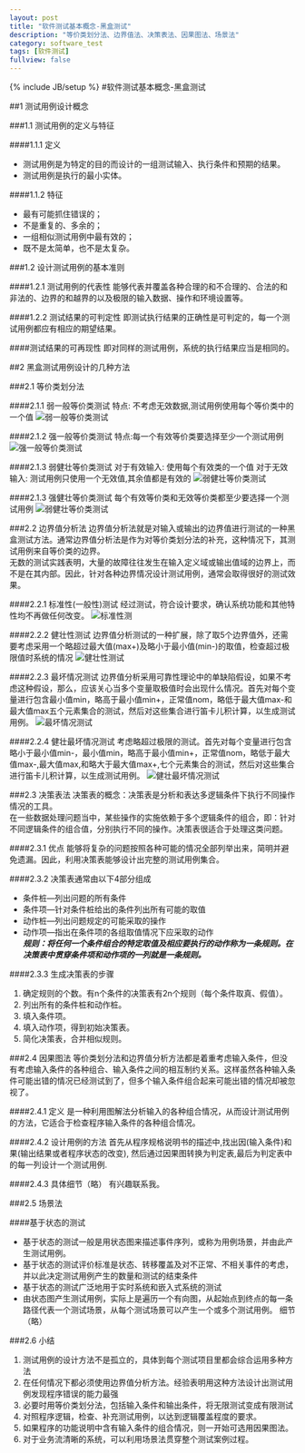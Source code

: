 ```yaml
---
layout: post
title: "软件测试基本概念-黑盒测试"
description: "等价类划分法、边界值法、决策表法、因果图法、场景法"
category: software_test
tags: [软件测试]
fullview: false
---
```


{% include JB/setup %}
#软件测试基本概念-黑盒测试

##1 测试用例设计概念

###1.1 测试用例的定义与特征

####1.1.1 定义
- 测试用例是为特定的目的而设计的一组测试输入、执行条件和预期的结果。
- 测试用例是执行的最小实体。 

####1.1.2 特征
- 最有可能抓住错误的；
- 不是重复的、多余的；
- 一组相似测试用例中最有效的；
- 既不是太简单，也不是太复杂。

###1.2 设计测试用例的基本准则

####1.2.1 测试用例的代表性
能够代表并覆盖各种合理的和不合理的、合法的和非法的、边界的和越界的以及极限的输入数据、操作和环境设置等。

####1.2.2 测试结果的可判定性
即测试执行结果的正确性是可判定的，每一个测试用例都应有相应的期望结果。

####测试结果的可再现性
即对同样的测试用例，系统的执行结果应当是相同的。


##2 黑盒测试用例设计的几种方法

###2.1 等价类划分法

####2.1.1 弱一般等价类测试
特点: 不考虑无效数据,测试用例使用每个等价类中的一个值
![弱一般等价类测试](http://xiangguo.qiniudn.com/img/posts/software_test/weakequal.png)

####2.1.2 强一般等价类测试
特点:每一个有效等价类要选择至少一个测试用例
![强一般等价类测试](http://xiangguo.qiniudn.com/img/posts/software_test/strongequal.png)

####2.1.3 弱健壮等价类测试
对于有效输入: 使用每个有效类的一个值
对于无效输入: 测试用例只使用一个无效值,其余值都是有效的
![弱健壮等价类测试](http://xiangguo.qiniudn.com/img/posts/software_test/weakrobust.png)

####2.1.3 强健壮等价类测试
每个有效等价类和无效等价类都至少要选择一个测试用例
![弱健壮等价类测试](http://xiangguo.qiniudn.com/img/posts/software_test/strongrobust.png)

###2.2 边界值分析法
边界值分析法就是对输入或输出的边界值进行测试的一种黑盒测试方法。通常边界值分析法是作为对等价类划分法的补充，这种情况下，其测试用例来自等价类的边界。    
无数的测试实践表明，大量的故障往往发生在输入定义域或输出值域的边界上，而不是在其内部。因此，针对各种边界情况设计测试用例，通常会取得很好的测试效果。

####2.2.1 标准性(一般性)测试
经过测试，符合设计要求，确认系统功能和其他特性均不再做任何改变。
![标准性测](http://xiangguo.qiniudn.com/img/posts/software_test/boundary.png)

####2.2.2 健壮性测试
边界值分析测试的一种扩展，除了取5个边界值外，还需要考虑采用一个略超过最大值(max+)及略小于最小值(min-)的取值，检查超过极限值时系统的情况
![健壮性测试](http://xiangguo.qiniudn.com/img/posts/software_test/robustboundary.png)

####2.2.3 最坏情况测试
边界值分析采用可靠性理论中的单缺陷假设，如果不考虑这种假设，那么，应该关心当多个变量取极值时会出现什么情况。首先对每个变量进行包含最小值min，略高于最小值min+，正常值nom，略低于最大值max-和最大值max五个元素集合的测试，然后对这些集合进行笛卡儿积计算，以生成测试用例。
![最坏情况测试](http://xiangguo.qiniudn.com/img/posts/software_test/wrost.png)

####2.2.4 健壮最坏情况测试
考虑略超过极限的测试。首先对每个变量进行包含略小于最小值min-，最小值min，略高于最小值min+，正常值nom，略低于最大值max-,最大值max,和略大于最大值max+,七个元素集合的测试，然后对这些集合进行笛卡儿积计算，以生成测试用例。
![健壮最坏情况测试](http://xiangguo.qiniudn.com/img/posts/software_test/strongwrost.png)

###2.3 决策表法
决策表的概念：决策表是分析和表达多逻辑条件下执行不同操作情况的工具。    
在一些数据处理问题当中，某些操作的实施依赖于多个逻辑条件的组合，即：针对不同逻辑条件的组合值，分别执行不同的操作。决策表很适合于处理这类问题。

####2.3.1 优点
能够将复杂的问题按照各种可能的情况全部列举出来，简明并避免遗漏。因此，利用决策表能够设计出完整的测试用例集合。

####2.3.2 决策表通常由以下4部分组成
- 条件桩—列出问题的所有条件
- 条件项—针对条件桩给出的条件列出所有可能的取值
- 动作桩—列出问题规定的可能采取的操作
- 动作项—指出在条件项的各组取值情况下应采取的动作    
***规则：将任何一个条件组合的特定取值及相应要执行的动作称为一条规则。在决策表中贯穿条件项和动作项的一列就是一条规则。***

####2.3.3 生成决策表的步骤
1. 确定规则的个数。有n个条件的决策表有2n个规则（每个条件取真、假值）。
2. 列出所有的条件桩和动作桩。
3. 填入条件项。
4. 填入动作项，得到初始决策表。
5. 简化决策表，合并相似规则。

###2.4 因果图法
等价类划分法和边界值分析方法都是着重考虑输入条件，但没有考虑输入条件的各种组合、输入条件之间的相互制约关系。这样虽然各种输入条件可能出错的情况已经测试到了，但多个输入条件组合起来可能出错的情况却被忽视了。

####2.4.1 定义
是一种利用图解法分析输入的各种组合情况，从而设计测试用例的方法，它适合于检查程序输入条件的各种组合情况。

####2.4.2 设计用例的方法
首先从程序规格说明书的描述中,找出因(输入条件)和果(输出结果或者程序状态的改变),
然后通过因果图转换为判定表,最后为判定表中的每一列设计一个测试用例.

####2.4.3 具体细节（略）
有兴趣联系我。

###2.5 场景法

####基于状态的测试
- 基于状态的测试一般是用状态图来描述事件序列，或称为用例场景，并由此产生测试用例。
- 基于状态的测试评价标准是状态、转移覆盖及对不正常、不相关事件的考虑，并以此决定测试用例产生的数量和测试的结束条件
- 基于状态的测试广泛地用于实时系统和嵌入式系统的测试
- 由状态图产生测试用例，实际上是遍历一个有向图，从起始点到终点的每一条路径代表一个测试场景，从每个测试场景可以产生一个或多个测试用例。
细节（略）

###2.6 小结
1. 测试用例的设计方法不是孤立的，具体到每个测试项目里都会综合运用多种方法
2. 在任何情况下都必须使用边界值分析方法。经验表明用这种方法设计出测试用例发现程序错误的能力最强
3. 必要时用等价类划分法，包括输入条件和输出条件，将无限测试变成有限测试
4. 对照程序逻辑，检查、补充测试用例，以达到逻辑覆盖程度的要求。
5. 如果程序的功能说明中含有输入条件的组合情况，则一开始可选用因果图法。
6. 对于业务流清晰的系统，可以利用场景法贯穿整个测试案例过程。

